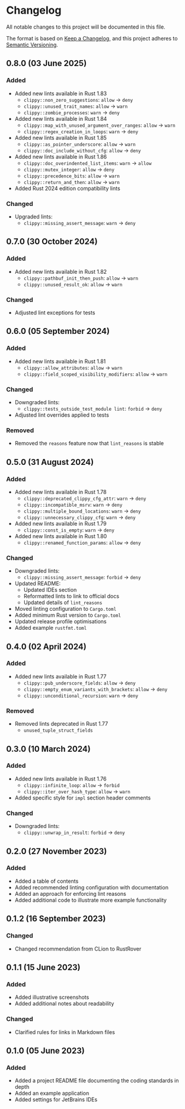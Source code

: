 # Changelog

[Keep a Changelog]:    https://keepachangelog.com/en/1.0.0/
[Semantic Versioning]: https://semver.org/spec/v2.0.0.html

All notable changes to this project will be documented in this file.

The format is based on [Keep a Changelog][], and this project adheres to
[Semantic Versioning][].

## 0.8.0 (03 June 2025)

### Added

  - Added new lints available in Rust 1.83
      - `clippy::non_zero_suggestions`: `allow` -> `deny`
      - `clippy::unused_trait_names`: `allow` -> `warn`
      - `clippy::zombie_processes`: `warn` -> `deny`
  - Added new lints available in Rust 1.84
      - `clippy::map_with_unused_argument_over_ranges`: `allow` -> `warn`
      - `clippy::regex_creation_in_loops`: `warn` -> `deny`
  - Added new lints available in Rust 1.85
      - `clippy::as_pointer_underscore`: `allow` -> `warn`
      - `clippy::doc_include_without_cfg`: `allow` -> `deny`
  - Added new lints available in Rust 1.86
      - `clippy::doc_overindented_list_items`: `warn` -> `allow`
      - `clippy::mutex_integer`: `allow` -> `deny`
      - `clippy::precedence_bits`: `allow` -> `warn`
      - `clippy::return_and_then`: `allow` -> `warn`
  - Added Rust 2024 edition compatibility lints

### Changed

  - Upgraded lints:
      - `clippy::missing_assert_message`: `warn` -> `deny`


## 0.7.0 (30 October 2024)

### Added

  - Added new lints available in Rust 1.82
      - `clippy::pathbuf_init_then_push`: `allow` -> `warn`
      - `clippy::unused_result_ok`: `allow` -> `warn`

### Changed

  - Adjusted lint exceptions for tests


## 0.6.0 (05 September 2024)

### Added

  - Added new lints available in Rust 1.81
      - `clippy::allow_attributes`: `allow` -> `warn`
      - `clippy::field_scoped_visibility_modifiers`: `allow` -> `warn`

### Changed

  - Downgraded lints:
      - `clippy::tests_outside_test_module lint`: `forbid` -> `deny`
  - Adjusted lint overrides applied to tests

### Removed

  - Removed the `reasons` feature now that `lint_reasons` is stable


## 0.5.0 (31 August 2024)

### Added

  - Added new lints available in Rust 1.78
      - `clippy::deprecated_clippy_cfg_attr`: `warn` -> `deny`
      - `clippy::incompatible_msrv`: `warn` -> `deny`
      - `clippy::multiple_bound_locations`: `warn` -> `deny`
      - `clippy::unnecessary_clippy_cfg`: `warn` -> `deny`
  - Added new lints available in Rust 1.79
      - `clippy::const_is_empty`: `warn` -> `deny`
  - Added new lints available in Rust 1.80
      - `clippy::renamed_function_params`: `allow` -> `deny`


### Changed

  - Downgraded lints:
      - `clippy::missing_assert_message`: `forbid` -> `deny`
  - Updated README:
      - Updated IDEs section
      - Reformatted lints to link to official docs
      - Updated details of `lint_reasons`
  - Moved linting configuration to `Cargo.toml`
  - Added minimum Rust version to `Cargo.toml`
  - Updated release profile optimisations
  - Added example `rustfmt.toml`


## 0.4.0 (02 April 2024)

### Added

  - Added new lints available in Rust 1.77
      - `clippy::pub_underscore_fields`: `allow` -> `deny`
      - `clippy::empty_enum_variants_with_brackets`: `allow` -> `deny`
      - `clippy::unconditional_recursion`: `warn` -> `deny`

### Removed

  - Removed lints deprecated in Rust 1.77
      - `unused_tuple_struct_fields`


## 0.3.0 (10 March 2024)

### Added

  - Added new lints available in Rust 1.76
      - `clippy::infinite_loop`: `allow` -> `forbid`
      - `clippy::iter_over_hash_type`: `allow` -> `warn`
  - Added specific style for `impl` section header comments

### Changed

  - Downgraded lints:
      - `clippy::unwrap_in_result`: `forbid` -> `deny`


## 0.2.0 (27 November 2023)

### Added

  - Added a table of contents
  - Added recommended linting configuration with documentation
  - Added an approach for enforcing lint reasons
  - Added additional code to illustrate more example functionality


## 0.1.2 (16 September 2023)

### Changed

  - Changed recommendation from CLion to RustRover


## 0.1.1 (15 June 2023)

### Added

  - Added illustrative screenshots
  - Added additional notes about readability

### Changed

  - Clarified rules for links in Markdown files


## 0.1.0 (05 June 2023)

### Added

  - Added a project README file documenting the coding standards in depth
  - Added an example application
  - Added settings for JetBrains IDEs


